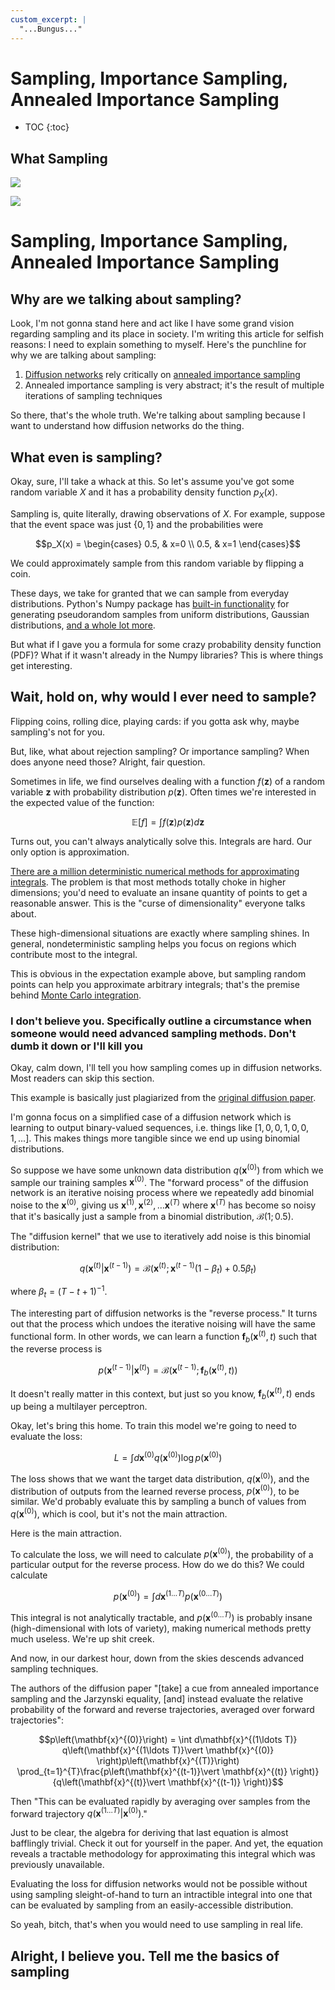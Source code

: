 ```yaml
---
custom_excerpt: |
  "...Bungus..."
---
```


# Sampling, Importance Sampling, Annealed Importance Sampling

* TOC
{:toc}
## What Sampling

![](/images/2022-08-21-sampling/SamplesOfNormalDist.png)

![](/images/2022-08-21-sampling/SampleNormalDistAnimCompressed.gif)

# Sampling, Importance Sampling, Annealed Importance Sampling

## Why are we talking about sampling?

Look, I'm not gonna stand here and act like I have some grand vision regarding sampling and its place in society. I'm writing this article for selfish reasons: I need to explain something to myself. Here's the punchline for why we are talking about sampling:

1) [Diffusion networks](https://arxiv.org/abs/1503.03585) rely critically on [annealed importance sampling](https://arxiv.org/abs/physics/9803008)
2) Annealed importance sampling is very abstract; it's the result of multiple iterations of sampling techniques

So there, that's the whole truth. We're talking about sampling because I want to understand how diffusion networks do the thing.

## What even is sampling?

Okay, sure, I'll take a whack at this. So let's assume you've got some random variable $X$ and it has a probability density function $p_X(x)$.

Sampling is, quite literally, drawing observations of $X$. For example, suppose that the event space was just $\{0,1\}$ and the probabilities were

$$p_X(x) = \begin{cases}
0.5, & x=0 \\
0.5, & x=1
\end{cases}$$

We could approximately sample from this random variable by flipping a coin.

These days, we take for granted that we can sample from everyday distributions. Python's Numpy package has [built-in functionality](https://numpy.org/doc/stable/reference/random/index.html) for generating pseudorandom samples from uniform distributions, Gaussian distributions, [and a whole lot more](https://numpy.org/doc/stable/reference/random/generator.html#distributions).

But what if I gave you a formula for some crazy probability density function (PDF)? What if it wasn't already in the Numpy libraries? This is where things get interesting.

## Wait, hold on, why would I ever need to sample?

Flipping coins, rolling dice, playing cards: if you gotta ask why, maybe sampling's not for you.

But, like, what about rejection sampling? Or importance sampling? When does anyone need those? Alright, fair question.

Sometimes in life, we find ourselves dealing with a function $f(\mathbf{z})$ of a random variable $\mathbf{z}$ with probability distribution $p(\mathbf{z})$. Often times we're interested in the expected value of the function:

$$\mathbb{E}[f] = \int f(\mathbf{z}) p(\mathbf{z}) d\mathbf{z}$$

Turns out, you can't always analytically solve this. Integrals are hard. Our only option is approximation.

[There are a million deterministic numerical methods for approximating integrals](https://en.wikipedia.org/wiki/Numerical_integration). The problem is that most methods totally choke in higher dimensions; you'd need to evaluate an insane quantity of points to get a reasonable answer. This is the "curse of dimensionality" everyone talks about.

These high-dimensional situations are exactly where sampling shines. In general, nondeterministic sampling helps you focus on regions which contribute most to the integral.

This is obvious in the expectation example above, but sampling random points can help you approximate arbitrary integrals; that's the premise behind [Monte Carlo integration](https://en.wikipedia.org/wiki/Monte_Carlo_integration).

### I don't believe you. Specifically outline a circumstance when someone would need advanced sampling methods. Don't dumb it down or I'll kill you

Okay, calm down, I'll tell you how sampling comes up in diffusion networks. Most readers can skip this section.

This example is basically just plagiarized from the [original diffusion paper](https://arxiv.org/abs/1503.03585).

I'm gonna focus on a simplified case of a diffusion network which is learning to output binary-valued sequences, i.e. things like $[1,0,0,1,0,0,1,...]$. This makes things more tangible since we end up using binomial distributions.

So suppose we have some unknown data distribution $q(\mathbf{x}^{(0)})$ from which we sample our training samples $\mathbf{x}^{(0)}$. The "forward process" of the diffusion network is an iterative noising process where we repeatedly add binomial noise to the $\mathbf{x}^{(0)}$, giving us $\mathbf{x}^{(1)}, \mathbf{x}^{(2)},\ldots \mathbf{x}^{(T)}$ where $\mathbf{x}^{(T)}$ has become so noisy that it's basically just a sample from a binomial distribution, $\mathcal{B}(1;0.5)$.

The "diffusion kernel" that we use to iteratively add noise is this binomial distribution:

$$q\left(\mathbf{x}^{(t)}\vert \mathbf{x}^{(t-1)} \right) =\mathcal{B}\left(\mathbf{x}^{(t)};\mathbf{x}^{(t-1)}(1-\beta_t) + 0.5\beta_t\right)$$

where $\beta_t=(T-t+1)^{-1}$.

The interesting part of diffusion networks is the "reverse process." It turns out that the process which undoes the iterative noising will have the same functional form. In other words, we can learn a function $\mathbf{f}_b(\mathbf{x}^{(t)},t)$ such that the reverse process is

$$p\left(\mathbf{x}^{(t-1)}\vert \mathbf{x}^{(t)} \right)=\mathcal{B}\left(\mathbf{x}^{(t-1)};\mathbf{f}_b(\mathbf{x}^{(t)},t)\right)$$

It doesn't really matter in this context, but just so you know, $\mathbf{f}_b(\mathbf{x}^{(t)},t)$ ends up being a multilayer perceptron.

Okay, let's bring this home. To train this model we're going to need to evaluate the loss:

$$L = \int d\mathbf{x}^{(0)}q\left(\mathbf{x}^{(0)}\right)\log p\left(\mathbf{x}^{(0)}\right)$$

The loss shows that we want the target data distribution, $q\left(\mathbf{x}^{(0)}\right)$, and the distribution of outputs from the learned reverse process, $p\left(\mathbf{x}^{(0)}\right)$, to be similar. We'd probably evaluate this by sampling a bunch of values from $q\left(\mathbf{x}^{(0)}\right)$, which is cool, but it's not the main attraction.

Here is the main attraction.

To calculate the loss, we will need to calculate $p\left(\mathbf{x}^{(0)}\right)$, the probability of a particular output for the reverse process. How do we do this? We could calculate

$$p\left(\mathbf{x}^{(0)}\right) = \int d\mathbf{x}^{(1\ldots T)} p\left(\mathbf{x}^{(0\ldots T)}\right)$$

This integral is not analytically tractable, and $p\left(\mathbf{x}^{(0\ldots T)}\right)$ is probably insane (high-dimensional with lots of variety), making numerical methods pretty much useless. We're up shit creek.

And now, in our darkest hour, down from the skies descends advanced sampling techniques.

The authors of the diffusion paper "\[take\] a cue from annealed importance sampling and the Jarzynski equality, \[and\] instead evaluate the relative probability of the forward and reverse trajectories, averaged over forward trajectories":

$$p\left(\mathbf{x}^{(0)}\right) = \int d\mathbf{x}^{(1\ldots T)} q\left(\mathbf{x}^{(1\ldots T)}\vert \mathbf{x}^{(0)} \right)p\left(\mathbf{x}^{(T)}\right) \prod_{t=1}^{T}\frac{p\left(\mathbf{x}^{(t-1)}\vert \mathbf{x}^{(t)} \right)}{q\left(\mathbf{x}^{(t)}\vert \mathbf{x}^{(t-1)} \right)}$$

Then "This can be evaluated rapidly by averaging over samples from the forward trajectory $q\left(\mathbf{x}^{(1\ldots T)}\vert \mathbf{x}^{(0)} \right)$."

Just to be clear, the algebra for deriving that last equation is almost bafflingly trivial. Check it out for yourself in the paper. And yet, the equation reveals a tractable methodology for approximating this integral which was previously unavailable.

Evaluating the loss for diffusion networks would not be possible without using sampling sleight-of-hand to turn an intractible integral into one that can be evaluated by sampling from an easily-accessible distribution.

So yeah, bitch, that's when you would need to use sampling in real life.

## Alright, I believe you. Tell me the basics of sampling
